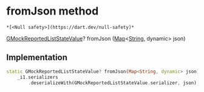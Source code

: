 


# fromJson method




    *[<Null safety>](https://dart.dev/null-safety)*




[GMockReportedListStateValue](../../third_party_yonomi_graphql_schema_schema.docs.schema.gql/GMockReportedListStateValue-class.md)? fromJson
([Map](https://api.flutter.dev/flutter/dart-core/Map-class.html)&lt;[String](https://api.flutter.dev/flutter/dart-core/String-class.html), dynamic> json)








## Implementation

```dart
static GMockReportedListStateValue? fromJson(Map<String, dynamic> json) =>
    _i1.serializers
        .deserializeWith(GMockReportedListStateValue.serializer, json);
```







